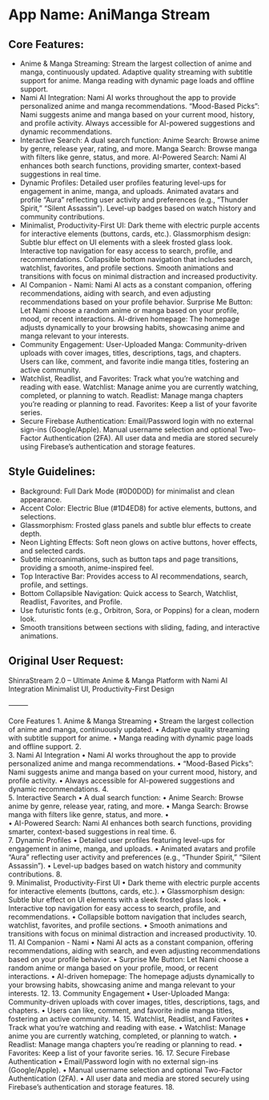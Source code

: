 # **App Name**: AniManga Stream

## Core Features:

- Anime & Manga Streaming: Stream the largest collection of anime and manga, continuously updated. Adaptive quality streaming with subtitle support for anime. Manga reading with dynamic page loads and offline support.
- Nami AI Integration: Nami AI works throughout the app to provide personalized anime and manga recommendations. “Mood-Based Picks”: Nami suggests anime and manga based on your current mood, history, and profile activity. Always accessible for AI-powered suggestions and dynamic recommendations.
- Interactive Search: A dual search function: Anime Search: Browse anime by genre, release year, rating, and more. Manga Search: Browse manga with filters like genre, status, and more. AI-Powered Search: Nami AI enhances both search functions, providing smarter, context-based suggestions in real time.
- Dynamic Profiles: Detailed user profiles featuring level-ups for engagement in anime, manga, and uploads. Animated avatars and profile “Aura” reflecting user activity and preferences (e.g., “Thunder Spirit,” “Silent Assassin”). Level-up badges based on watch history and community contributions.
- Minimalist, Productivity-First UI: Dark theme with electric purple accents for interactive elements (buttons, cards, etc.). Glassmorphism design: Subtle blur effect on UI elements with a sleek frosted glass look. Interactive top navigation for easy access to search, profile, and recommendations. Collapsible bottom navigation that includes search, watchlist, favorites, and profile sections. Smooth animations and transitions with focus on minimal distraction and increased productivity.
- AI Companion - Nami: Nami AI acts as a constant companion, offering recommendations, aiding with search, and even adjusting recommendations based on your profile behavior. Surprise Me Button: Let Nami choose a random anime or manga based on your profile, mood, or recent interactions. AI-driven homepage: The homepage adjusts dynamically to your browsing habits, showcasing anime and manga relevant to your interests.
- Community Engagement: User-Uploaded Manga: Community-driven uploads with cover images, titles, descriptions, tags, and chapters. Users can like, comment, and favorite indie manga titles, fostering an active community.
- Watchlist, Readlist, and Favorites: Track what you’re watching and reading with ease. Watchlist: Manage anime you are currently watching, completed, or planning to watch. Readlist: Manage manga chapters you’re reading or planning to read. Favorites: Keep a list of your favorite series.
- Secure Firebase Authentication: Email/Password login with no external sign-ins (Google/Apple). Manual username selection and optional Two-Factor Authentication (2FA). All user data and media are stored securely using Firebase’s authentication and storage features.

## Style Guidelines:

- Background: Full Dark Mode (#0D0D0D) for minimalist and clean appearance.
- Accent Color: Electric Blue (#1D4ED8) for active elements, buttons, and selections.
- Glassmorphism: Frosted glass panels and subtle blur effects to create depth.
- Neon Lighting Effects: Soft neon glows on active buttons, hover effects, and selected cards.
- Subtle microanimations, such as button taps and page transitions, providing a smooth, anime-inspired feel.
- Top Interactive Bar: Provides access to AI recommendations, search, profile, and settings.
- Bottom Collapsible Navigation: Quick access to Search, Watchlist, Readlist, Favorites, and Profile.
- Use futuristic fonts (e.g., Orbitron, Sora, or Poppins) for a clean, modern look.
- Smooth transitions between sections with sliding, fading, and interactive animations.

## Original User Request:
ShinraStream 2.0 – Ultimate Anime & Manga Platform with Nami AI Integration
Minimalist UI, Productivity-First Design

⸻

Core Features
	1.	Anime & Manga Streaming
	•	Stream the largest collection of anime and manga, continuously updated.
	•	Adaptive quality streaming with subtitle support for anime.
	•	Manga reading with dynamic page loads and offline support.
	2.	
	3.	Nami AI Integration
	•	Nami AI works throughout the app to provide personalized anime and manga recommendations.
	•	“Mood-Based Picks”: Nami suggests anime and manga based on your current mood, history, and profile activity.
	•	Always accessible for AI-powered suggestions and dynamic recommendations.
	4.	
	5.	Interactive Search
	•	A dual search function:
	•	Anime Search: Browse anime by genre, release year, rating, and more.
	•	Manga Search: Browse manga with filters like genre, status, and more.
	•	
	•	AI-Powered Search: Nami AI enhances both search functions, providing smarter, context-based suggestions in real time.
	6.	
	7.	Dynamic Profiles
	•	Detailed user profiles featuring level-ups for engagement in anime, manga, and uploads.
	•	Animated avatars and profile “Aura” reflecting user activity and preferences (e.g., “Thunder Spirit,” “Silent Assassin”).
	•	Level-up badges based on watch history and community contributions.
	8.	
	9.	Minimalist, Productivity-First UI
	•	Dark theme with electric purple accents for interactive elements (buttons, cards, etc.).
	•	Glassmorphism design: Subtle blur effect on UI elements with a sleek frosted glass look.
	•	Interactive top navigation for easy access to search, profile, and recommendations.
	•	Collapsible bottom navigation that includes search, watchlist, favorites, and profile sections.
	•	Smooth animations and transitions with focus on minimal distraction and increased productivity.
	10.	
	11.	AI Companion - Nami
	•	Nami AI acts as a constant companion, offering recommendations, aiding with search, and even adjusting recommendations based on your profile behavior.
	•	Surprise Me Button: Let Nami choose a random anime or manga based on your profile, mood, or recent interactions.
	•	AI-driven homepage: The homepage adjusts dynamically to your browsing habits, showcasing anime and manga relevant to your interests.
	12.	
	13.	Community Engagement
	•	User-Uploaded Manga: Community-driven uploads with cover images, titles, descriptions, tags, and chapters.
	•	Users can like, comment, and favorite indie manga titles, fostering an active community.
	14.	
	15.	Watchlist, Readlist, and Favorites
	•	Track what you’re watching and reading with ease.
	•	Watchlist: Manage anime you are currently watching, completed, or planning to watch.
	•	Readlist: Manage manga chapters you’re reading or planning to read.
	•	Favorites: Keep a list of your favorite series.
	16.	
	17.	Secure Firebase Authentication
	•	Email/Password login with no external sign-ins (Google/Apple).
	•	Manual username selection and optional Two-Factor Authentication (2FA).
	•	All user data and media are stored securely using Firebase’s authentication and storage features.
	18.

  